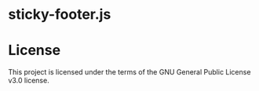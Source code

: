 # sticky-footer.js

# License

This project is licensed under the terms of the GNU General Public License v3.0 license.